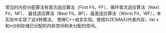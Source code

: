 
常见的内存分配算法有首次适应算法（First Fit，FF）、循环首次适应算法（Next Fit，NF）、
最佳适应算法（Best Fit，BF）、最差适应算法（Worst Fit，WF），本实验中实现了这4种算法，
使用C++语言实现。使用SIZE[MAX]代表内存，list s和n分别存储已分配的内存空间和未分配的空间。